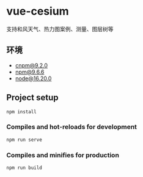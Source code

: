 # vue-cesium
支持和风天气、热力图案例、测量、图层树等

## 环境 
- cnpm@9.2.0 
- npm@9.6.6
- node@16.20.0

## Project setup
```
npm install
```

### Compiles and hot-reloads for development
```
npm run serve
```

### Compiles and minifies for production
```
npm run build
```



